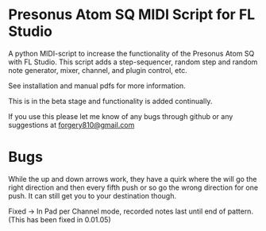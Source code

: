 # Presonus Atom SQ MIDI Script for FL Studio

A python MIDI-script to increase the functionality of the Presonus Atom SQ with FL Studio. This script adds a step-sequencer, random step and random note generator, mixer, channel, and plugin control, etc.

See installation and manual pdfs for more information.

This is in the beta stage and functionality is added continually.

If you use this please let me know of any bugs through github or any suggestions at forgery810@gmail.com


   # Bugs

While the up and down arrows work, they have a quirk where the will go the right direction and then every fifth push or so go the wrong direction for one push. It can still get you to your destination though.  

Fixed -> In Pad per Channel mode, recorded notes last until end of pattern. (This has been fixed in 0.01.05)

